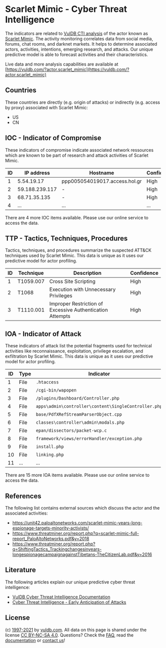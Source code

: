 # Scarlet Mimic - Cyber Threat Intelligence

The indicators are related to [VulDB CTI analysis](https://vuldb.com/?doc.cti) of the actor known as [Scarlet Mimic](https://vuldb.com/?actor.scarlet_mimic). The activity monitoring correlates data from social media, forums, chat rooms, and darknet markets. It helps to determine associated actors, activities, intentions, emerging research, and attacks. Our unique predictive model is able to forecast activities and their characteristics.

Live data and more analysis capabilities are available at [https://vuldb.com/?actor.scarlet_mimic](https://vuldb.com/?actor.scarlet_mimic)

## Countries

These countries are directly (e.g. origin of attacks) or indirectly (e.g. access by proxy) associated with Scarlet Mimic:

* US
* CN

## IOC - Indicator of Compromise

These indicators of compromise indicate associated network ressources which are known to be part of research and attack activities of Scarlet Mimic.

ID | IP address | Hostname | Confidence
-- | ---------- | -------- | ----------
1 | 5.54.19.17 | ppp005054019017.access.hol.gr | High
2 | 59.188.239.117 | - | High
3 | 68.71.35.135 | - | High
4 | ... | ... | ...

There are 4 more IOC items available. Please use our online service to access the data.

## TTP - Tactics, Techniques, Procedures

Tactics, techniques, and procedures summarize the suspected ATT&CK techniques used by Scarlet Mimic. This data is unique as it uses our predictive model for actor profiling.

ID | Technique | Description | Confidence
-- | --------- | ----------- | ----------
1 | T1059.007 | Cross Site Scripting | High
2 | T1068 | Execution with Unnecessary Privileges | High
3 | T1110.001 | Improper Restriction of Excessive Authentication Attempts | High

## IOA - Indicator of Attack

These indicators of attack list the potential fragments used for technical activities like reconnaissance, exploitation, privilege escalation, and exfiltration by Scarlet Mimic. This data is unique as it uses our predictive model for actor profiling.

ID | Type | Indicator | Confidence
-- | ---- | --------- | ----------
1 | File | `.htaccess` | Medium
2 | File | `/cgi-bin/wapopen` | High
3 | File | `/plugins/Dashboard/Controller.php` | High
4 | File | `apps\admin\controller\content\SingleController.php` | High
5 | File | `base/PdfXRefStreamParserObject.cpp` | High
6 | File | `classes\controller\admin\modals.php` | High
7 | File | `epan/dissectors/packet-wcp.c` | High
8 | File | `framework/views/errorHandler/exception.php` | High
9 | File | `install.php` | Medium
10 | File | `linking.php` | Medium
11 | ... | ... | ...

There are 15 more IOA items available. Please use our online service to access the data.

## References

The following list contains external sources which discuss the actor and the associated activities:

* https://unit42.paloaltonetworks.com/scarlet-mimic-years-long-espionage-targets-minority-activists/
* https://www.threatminer.org/report.php?q=scarlet-mimic-full-report_PaloAltoNetworks.pdf&y=2018
* https://www.threatminer.org/report.php?q=ShiftingTactics_Trackingchangesinyears-longespionagecampaignagainstTibetans-TheCitizenLab.pdf&y=2016

## Literature

The following articles explain our unique predictive cyber threat intelligence:

* [VulDB Cyber Threat Intelligence Documentation](https://vuldb.com/?doc.cti)
* [Cyber Threat Intelligence - Early Anticipation of Attacks](https://www.scip.ch/en/?labs.20201022)

## License

(c) [1997-2021](https://vuldb.com/?doc.changelog) by [vuldb.com](https://vuldb.com/?doc.about). All data on this page is shared under the license [CC BY-NC-SA 4.0](https://creativecommons.org/licenses/by-nc-sa/4.0/). Questions? Check the [FAQ](https://vuldb.com/?doc.faq), read the [documentation](https://vuldb.com/?doc) or [contact us](https://vuldb.com/?contact)!
